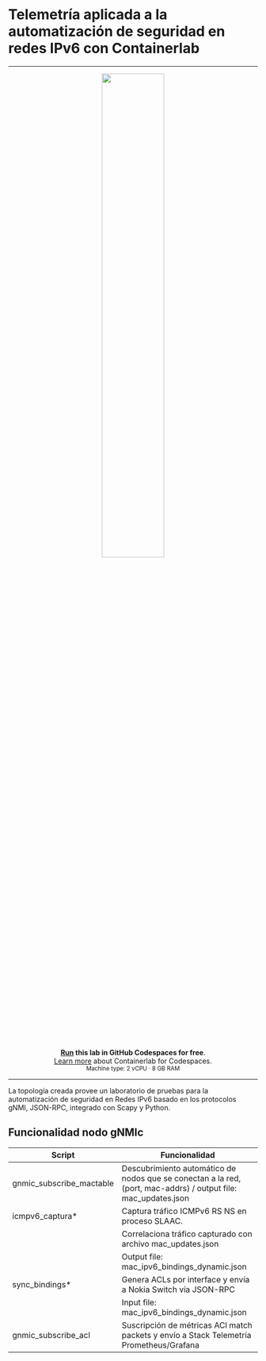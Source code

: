 # Telemetría aplicada a la automatización de seguridad en redes IPv6 con Containerlab
---
<div align=center markdown>
<a href="https://codespaces.new/ernestosv73/nokia24?quickstart=1">
<img src="https://gitlab.com/rdodin/pics/-/wikis/uploads/d78a6f9f6869b3ac3c286928dd52fa08/run_in_codespaces-v1.svg?sanitize=true" style="width:50%"/></a>

**[Run](https://codespaces.new/ernestosv73/telemetria-ipv6?quickstart=1) this lab in GitHub Codespaces for free**.  
[Learn more](https://containerlab.dev/manual/codespaces) about Containerlab for Codespaces.  
<small>Machine type: 2 vCPU · 8 GB RAM</small>
</div>

---
La topología creada provee un laboratorio de pruebas para la automatización de seguridad en Redes IPv6 basado en los protocolos gNMI, JSON-RPC, integrado con Scapy y Python. 

## Funcionalidad nodo gNMIc

| Script |Funcionalidad  |
|--|--|
| gnmic_subscribe_mactable |Descubrimiento automático de nodos que se conectan a la red, (port, mac-addrs) / output file: mac_updates.json  
| icmpv6_captura* |Captura tráfico ICMPv6 RS NS en proceso SLAAC.
|                 | Correlaciona tráfico capturado con archivo mac_updates.json 
|                 | Output file: mac_ipv6_bindings_dynamic.json
| sync_bindings* | Genera ACLs por interface y envía a Nokia Switch vía JSON-RPC
|                | Input file: mac_ipv6_bindings_dynamic.json  
| gnmic_subscribe_acl| Suscripción de métricas ACl match packets y envío a Stack Telemetría Prometheus/Grafana

